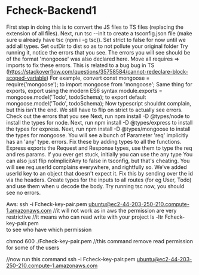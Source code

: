 # Fcheck-Backend1
First step in doing this is to convert the JS files to TS files (replacing the extension of all files).
Next, run tsc --init to create a tsconfig.json file (make sure u already have tsc (npm i -g tsc)).
Set strict to false for now until we add all types.
Set outDir to dist so as to not pollute your original folder
Try running it, notice the errors that you see.
The errors you will see should be of the format
'mongoose' was also declared here.
Move all requires => imports to fix these errors. This is related to a bug bug in TS (https://stackoverflow.com/questions/35758584/cannot-redeclare-block-scoped-variable)
For example, convert
const mongoose = require('mongoose'); to
import mongoose from 'mongoose';
Same thing for exports, export using the modern ES6 syntax
module.exports = mongoose.model('Todo', todoSchema); to
export default mongoose.model('Todo', todoSchema);
Now typescript shouldnt complain, but this isn't the end. We still have to flip on strict to actually see errors.
Check out the errors that you see
Next, run npm install -D @types/node to install the types for node.
Next, run npm install -D @types/express to install the types for express.
Next, run npm install -D @types/mongoose to install the types for mongoose.
You will see a bunch of Parameter 'req' implicitly has an 'any' type. errors. Fix these by adding types to all the functions.
Express exports the Request and Response types, use them to type the req and res params.
If you ever get stuck, initially you can use the any type
You can also just flip noImplicitAny to false in tsconfig, but that's cheating.
You will see req.userId complains everywhere, and rightfully so. We've added userId key to an object that doesn't expect it. Fix this by sending over the id via the headers.
Create types for the inputs to all routes (for eg User, Todo) and use them when u decode the body.
Try running tsc now, you should see no errors.




Aws:
ssh -i Fcheck-key-pair.pem ubuntu@ec2-44-203-250-210.compute-1.amazonaws.com
//it will not work as in aws the permission are very restrictive 
//it means who can read write with your project
ls -ltr Fcheck-key-pair.pem  
to see who have which permission

chmod 600 ./Fcheck-key-pair.pem
//this command remove read permission for some of the users

//now run this command
ssh -i Fcheck-key-pair.pem ubuntu@ec2-44-203-250-210.compute-1.amazonaws.com
